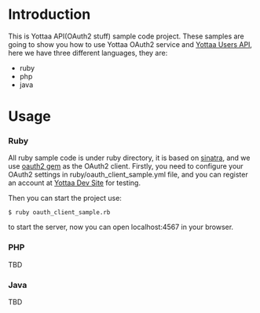 # Introduction

This is Yottaa API(OAuth2 stuff) sample code project. These samples are going to show you how to use Yottaa OAuth2 service and [Yottaa Users API](https://api.yottaa.com/UserApi.html), here we have three different languages, they are:  

* ruby
* php
* java

# Usage

### Ruby

All ruby sample code is under ruby directory, it is based on [sinatra](http://www.sinatrarb.com/intro), and we use [oauth2 gem](https://github.com/intridea/oauth2) as the OAuth2 client. Firstly, you need to configure your OAuth2 settings in ruby/oauth_client_sample.yml file, and you can register an account at [Yottaa Dev Site](https://dev.yottaa.com) for testing.

Then you can start the project use:

	$ ruby oauth_client_sample.rb
	
to start the server, now you can open localhost:4567 in your browser.


### PHP

TBD

### Java

TBD


